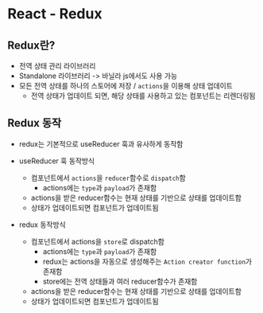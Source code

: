 # React - Redux

## Redux란?

- 전역 상태 관리 라이브러리
- Standalone 라이브러리 -> 바닐라 js에서도 사용 가능
- 모든 전역 상태를 하나의 스토어에 저장 / `actions`을 이용해 상태 업데이트
  - 전역 상태가 업데이트 되면, 해당 상태를 사용하고 있는 컴포넌트는 리렌더링됨

## Redux 동작

- redux는 기본적으로 useReducer 훅과 유사하게 동작함

- useReducer 훅 동작방식

  - 컴포넌트에서 `actions`을 `reducer`함수로 `dispatch`함
    - actions에는 `type`과 `payload`가 존재함
  - actions을 받은 reducer함수는 현재 상태를 기반으로 상태를 업데이트함
  - 상태가 업데이트되면 컴포넌트가 업데이트됨

- redux 동작방식
  - 컴포넌트에서 actions을 `store`로 dispatch함
    - actions에는 `type`과 `payload`가 존재함
    - redux는 actions을 자동으로 생성해주는 `Action creator function`가 존재함
    - store에는 전역 상태들과 여러 reducer함수가 존재함
  - actions을 받은 reducer함수는 현재 상태를 기반으로 상태를 업데이트함
  - 상태가 업데이트되면 컴포넌트가 업데이트됨
